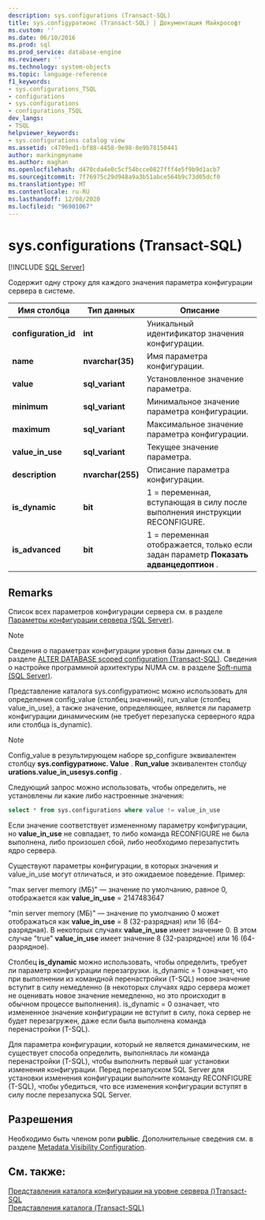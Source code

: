 ```yaml
---
description: sys.configurations (Transact-SQL)
title: sys.configуратионс (Transact-SQL) | Документация Майкрософт
ms.custom: ''
ms.date: 06/10/2016
ms.prod: sql
ms.prod_service: database-engine
ms.reviewer: ''
ms.technology: system-objects
ms.topic: language-reference
f1_keywords:
- sys.configurations_TSQL
- configurations
- sys.configurations
- configurations_TSQL
dev_langs:
- TSQL
helpviewer_keywords:
- sys.configurations catalog view
ms.assetid: c4709ed1-bf88-4458-9e98-8e9b78150441
author: markingmyname
ms.author: maghan
ms.openlocfilehash: d470cda4e0c5cf54bcce0827fff4e5f9b9d1acb7
ms.sourcegitcommit: 7f76975c29d948a9a3b51abce564b9c73d05dcf0
ms.translationtype: MT
ms.contentlocale: ru-RU
ms.lasthandoff: 12/08/2020
ms.locfileid: "96901067"
---
```

# <a name="sysconfigurations-transact-sql"></a>sys.configurations (Transact-SQL)
[!INCLUDE [SQL Server](../../includes/applies-to-version/sqlserver.md)]

  Содержит одну строку для каждого значения параметра конфигурации сервера в системе.  

|Имя столбца|Тип данных|Описание|  
|-----------------|---------------|-----------------|  
|**configuration_id**|**int**|Уникальный идентификатор значения конфигурации.|  
|**name**|**nvarchar(35)**|Имя параметра конфигурации.|  
|**value**|**sql_variant**|Установленное значение параметра.|  
|**minimum**|**sql_variant**|Минимальное значение параметра конфигурации.|  
|**maximum**|**sql_variant**|Максимальное значение параметра конфигурации.|  
|**value_in_use**|**sql_variant**|Текущее значение параметра.|  
|**description**|**nvarchar(255)**|Описание параметра конфигурации.|  
|**is_dynamic**|**bit**|1 = переменная, вступающая в силу после выполнения инструкции RECONFIGURE.|  
|**is_advanced**|**bit**|1 = переменная отображается, только если задан параметр **Показать адванцедоптион** .|  
  
 ## <a name="remarks"></a>Remarks
  Список всех параметров конфигурации сервера см. в разделе [Параметры конфигурации сервера &#40;SQL Server&#41;](../../database-engine/configure-windows/server-configuration-options-sql-server.md).  
  
> [!NOTE]  
>  Сведения о параметрах конфигурации уровня базы данных см. в разделе [ALTER DATABASE scoped configuration &#40;Transact-SQL&#41;](../../t-sql/statements/alter-database-scoped-configuration-transact-sql.md). Сведения о настройке программной архитектуры NUMA см. в разделе [Soft-numa &#40;SQL Server&#41;](../../database-engine/configure-windows/soft-numa-sql-server.md).  
 
Представление каталога sys.configуратионс можно использовать для определения config_value (столбец значений), run_value (столбец value_in_use), а также значение, определяющее, является ли параметр конфигурации динамическим (не требует перезапуска серверного ядра или столбца is_dynamic).

> [!NOTE]
> Config_value в результирующем наборе sp_configure эквивалентен столбцу **sys.configуратионс. Value** . **Run_value** эквивалентен столбцу **urations.value_in_usesys.config** .

Следующий запрос можно использовать, чтобы определить, не установлены ли какие либо настроенные значения:

```SQL
select * from sys.configurations where value != value_in_use
```

Если значение соответствует измененному параметру конфигурации, но **value_in_use** не совпадает, то либо команда RECONFIGURE не была выполнена, либо произошел сбой, либо необходимо перезапустить ядро сервера.

Существуют параметры конфигурации, в которых значения и value_in_use могут отличаться, и это ожидаемое поведение. Пример:

"max server memory (МБ)" — значение по умолчанию, равное 0, отображается как **value_in_use** = 2147483647<br>

"min server memory (МБ)" — значение по умолчанию 0 может отображаться как **value_in_use** = 8 (32-разрядная) или 16 (64-разрядная). В некоторых случаях **value_in_use** имеет значение 0. В этом случае "true" **value_in_use** имеет значение 8 (32-разрядное) или 16 (64-разрядное).


Столбец **is_dynamic** можно использовать, чтобы определить, требует ли параметр конфигурации перезагрузки. is_dynamic = 1 означает, что при выполнении из командной перенастройки (T-SQL) новое значение вступит в силу немедленно (в некоторых случаях ядро сервера может не оценивать новое значение немедленно, но это происходит в обычном процессе выполнения). is_dynamic = 0 означает, что измененное значение конфигурации не вступит в силу, пока сервер не будет перезагружен, даже если была выполнена команда перенастройки (T-SQL).

Для параметра конфигурации, который не является динамическим, не существует способа определить, выполнялась ли команда перенастройки (T-SQL), чтобы выполнить первый шаг установки изменения конфигурации. Перед перезапуском SQL Server для установки изменения конфигурации выполните команду RECONFIGURE (T-SQL), чтобы убедиться, что все изменения конфигурации вступят в силу после перезапуска SQL Server. 
 
 
## <a name="permissions"></a>Разрешения  
 Необходимо быть членом роли **public**. Дополнительные сведения см. в разделе [Metadata Visibility Configuration](../../relational-databases/security/metadata-visibility-configuration.md).  
  
## <a name="see-also"></a>См. также:  
 [Представления каталога конфигурации на уровне сервера &#40;&#41;Transact-SQL ](../../relational-databases/system-catalog-views/server-wide-configuration-catalog-views-transact-sql.md)   
 [Представления каталога (Transact-SQL)](../../relational-databases/system-catalog-views/catalog-views-transact-sql.md)  
  
  

